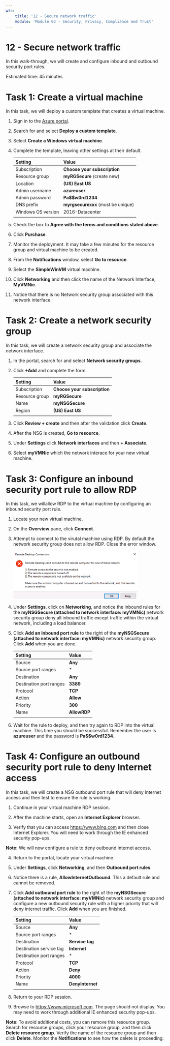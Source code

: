 ```yaml
---
wts:
    title: '12 - Secure network traffic'
    module: 'Module 03 - Security, Privacy, Compliance and Trust'
---
```

# 12 - Secure network traffic

In this walk-through, we will create and configure inbound and outbound security port rules.

Estimated time: 45 minutes

# Task 1: Create a virtual machine

In this task, we will deploy a custom template that creates a virtual machine. 

1. Sign in to the [Azure portal](https://portal.azure.com).

2. Search for and select **Deploy a custom template**.

3. Select **Create a Windows virtual machine**.

4. Complete the template, leaving other settings at their default.

    | Setting | Value |
    | -- | -- |
    | Subscription | **Choose your subscription** |
    | Resource group | **myRGSecure** (create new) |
    | Location | **(US) East US** |
    | Admin username | **azureuser** |
    | Admin password | **Pa$$w0rd1234** |
    | DNS prefix | **myrgsecurexxx** (must be unique) |
    | Windows OS version | 2016-Datacenter |
    | | |

5. Check the box to **Agree with the terms and conditions stated above**. 

6. Click **Purchase**. 

7. Monitor the deployment. It may take a few minutes for the resource group and virtual machine to be created. 

8. From the **Notifications** window, select **Go to resource**. 

9. Select the **SimpleWinVM** virtual machine.

10. Click  **Networking** and then click the name of the Network Interface, **MyVMNic**.

11. Notice that there is no Network security group associated with this network interface.

# Task 2: Create a network security group

In this task, we will create a network security group and associate the network interface.

1. In the portal, search for and select **Network security groups**. 

2. Click **+Add** and complete the form.

    | Setting | Value |
    | -- | -- |
    | Subscription | **Choose your subscription** |
    | Resource group | **myRGSecure** |
    | Name | **myNSGSecure** |
    | Region | **(US) East US**  |
    | | |

3. Click **Review + create** and then after the validation click **Create**.

4. After the NSG is created, **Go to resource**.

5. Under **Settings** click **Network interfaces** and then **+ Associate**.

6. Select **myVMNic** which the network interace for your new virtual machine. 


# Task 3: Configure an inbound security port rule to allow RDP

In this task, we willallow RDP to the virtual machine by configuring an inbound security port rule. 

1. Locate your new virtual machine. 

3. On the **Overview** pane, click **Connect**.

4. Attempt to connect to the virutal machine using RDP. By default the network security group does not allow RDP. Close the error window. 

    ![Screenshot of the error message that the virtual machine connection has failed.](../images/1201.png)

5. Under **Settings**, click on **Networking**, and notice the inbound rules for the **myNSGSecure (attached to network interface: myVMNic)** network security group deny all inbound traffic except traffic within the virtual network, including a load balancer. 

6. Click **Add an Inbound port rule** to the right of the **myNSGSecure (attached to network interface: myVMNic)** network security group. Click **Add** when you are done. 

    | Setting | Value |
    | -- | -- |
    | Source | **Any**|
    | Source port ranges | * |
    | Destination | **Any** |
    | Destination port ranges | **3389** |
    | Protocol | **TCP** |
    | Action | **Allow** |
    | Priority | **300** |
    | Name | **AllowRDP** |
    | | |

7. Wait for the rule to deploy, and then try again to RDP into the virtual machine. This time you should be successful. Remember the user is **azureuser** and the password is **Pa$$w0rd1234**.

# Task 4: Configure an outbound security port rule to deny Internet access

In this task, we will create a NSG outbound port rule that will deny Internet access and then test to ensure the rule is working.

1. Continue in your virtual machine RDP session. 

2. After the machine starts, open an **Internet Explorer** browser. 

3. Verify that you can access https://www.bing.com and then close Internet Explorer. You will need to work through the IE enhanced security pop-ups. 

**Note:** We will now configure a rule to deny outbound internet access. 

4. Return to the portal, locate your virtual machine.

5. Under **Settings**, click **Networking**, and then **Outbound port rules**.

6. Notice there is a rule, **AllowInternetOutbound**. This a default rule and cannot be removed. 

7. Click **Add outbound port rule** to the right of the **myNSGSecure  (attached to network interface: myVMNic)** network security group and configure a new outbound security rule with a higher priority that will deny internet traffic. Click **Add** when you are finished. 

    | Setting | Value |
    | -- | -- |
    | Source | **Any**|
    | Source port ranges | * |
    | Destination | **Service tag** |
    | Destination service tag | **Internet** |
    | Destination port ranges | * |
    | Protocol | **TCP** |
    | Action | **Deny** |
    | Priority | **4000** |
    | Name | **DenyInternet** |
    | | |

8. Return to your RDP session. 

9. Browse to https://www.microsoft.com. The page should not display. You may need to work through additional IE enhanced security pop-ups.  

**Note**: To avoid additional costs, you can remove this resource group. Search for resource groups, click your resource group, and then click **Delete resource group**. Verify the name of the resource group and then click **Delete**. Monitor the **Notifications** to see how the delete is proceeding.








